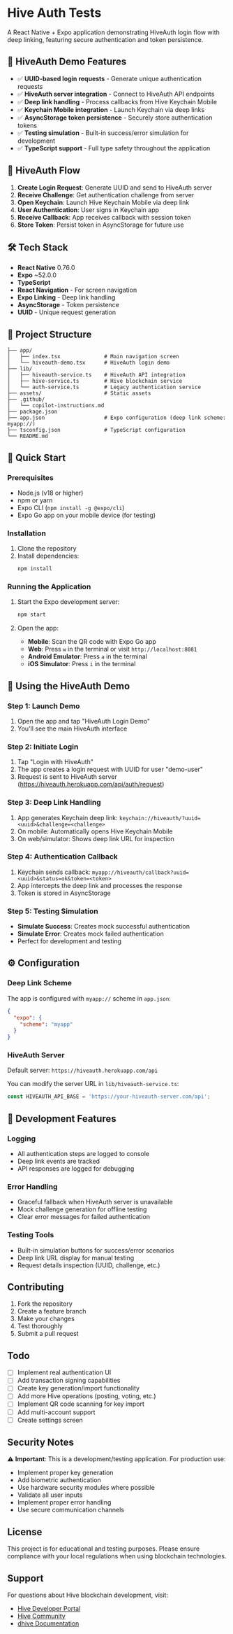 # Hive Auth Tests

A React Native + Expo application demonstrating HiveAuth login flow with deep linking, featuring secure authentication and token persistence.

## 🎯 HiveAuth Demo Features

- ✅ **UUID-based login requests** - Generate unique authentication requests
- ✅ **HiveAuth server integration** - Connect to HiveAuth API endpoints
- ✅ **Deep link handling** - Process callbacks from Hive Keychain Mobile
- ✅ **Keychain Mobile integration** - Launch Keychain via deep links
- ✅ **AsyncStorage token persistence** - Securely store authentication tokens
- ✅ **Testing simulation** - Built-in success/error simulation for development
- ✅ **TypeScript support** - Full type safety throughout the application

## 🔄 HiveAuth Flow

1. **Create Login Request**: Generate UUID and send to HiveAuth server
2. **Receive Challenge**: Get authentication challenge from server
3. **Open Keychain**: Launch Hive Keychain Mobile via deep link
4. **User Authentication**: User signs in Keychain app
5. **Receive Callback**: App receives callback with session token
6. **Store Token**: Persist token in AsyncStorage for future use

## 🛠 Tech Stack

- **React Native** 0.76.0
- **Expo** ~52.0.0
- **TypeScript**
- **React Navigation** - For screen navigation
- **Expo Linking** - Deep link handling
- **AsyncStorage** - Token persistence
- **UUID** - Unique request generation

## 📁 Project Structure

```
├── app/
│   ├── index.tsx              # Main navigation screen
│   └── hiveauth-demo.tsx      # HiveAuth login demo
├── lib/
│   ├── hiveauth-service.ts    # HiveAuth API integration
│   ├── hive-service.ts        # Hive blockchain service
│   └── auth-service.ts        # Legacy authentication service
├── assets/                    # Static assets
├── .github/
│   └── copilot-instructions.md
├── package.json
├── app.json                   # Expo configuration (deep link scheme: myapp://)
├── tsconfig.json              # TypeScript configuration
└── README.md
```

## 🚀 Quick Start

### Prerequisites

- Node.js (v18 or higher)
- npm or yarn
- Expo CLI (`npm install -g @expo/cli`)
- Expo Go app on your mobile device (for testing)

### Installation

1. Clone the repository
2. Install dependencies:
   ```bash
   npm install
   ```

### Running the Application

1. Start the Expo development server:
   ```bash
   npm start
   ```

2. Open the app:
   - **Mobile**: Scan the QR code with Expo Go app
   - **Web**: Press `w` in the terminal or visit `http://localhost:8081`
   - **Android Emulator**: Press `a` in the terminal
   - **iOS Simulator**: Press `i` in the terminal

## 📱 Using the HiveAuth Demo

### Step 1: Launch Demo
1. Open the app and tap "HiveAuth Login Demo"
2. You'll see the main HiveAuth interface

### Step 2: Initiate Login
1. Tap "Login with HiveAuth" 
2. The app creates a login request with UUID for user "demo-user"
3. Request is sent to HiveAuth server (https://hiveauth.herokuapp.com/api/auth/request)

### Step 3: Deep Link Handling
1. App generates Keychain deep link: `keychain://hiveauth/?uuid=<uuid>&challenge=<challenge>`
2. On mobile: Automatically opens Hive Keychain Mobile
3. On web/simulator: Shows deep link URL for inspection

### Step 4: Authentication Callback
1. Keychain sends callback: `myapp://hiveauth/callback?uuid=<uuid>&status=ok&token=<token>`
2. App intercepts the deep link and processes the response
3. Token is stored in AsyncStorage

### Step 5: Testing Simulation
- **Simulate Success**: Creates mock successful authentication
- **Simulate Error**: Creates mock failed authentication
- Perfect for development and testing

## ⚙️ Configuration

### Deep Link Scheme
The app is configured with `myapp://` scheme in `app.json`:

```json
{
  "expo": {
    "scheme": "myapp"
  }
}
```

### HiveAuth Server
Default server: `https://hiveauth.herokuapp.com/api`

You can modify the server URL in `lib/hiveauth-service.ts`:

```typescript
const HIVEAUTH_API_BASE = 'https://your-hiveauth-server.com/api';
```

## 🔧 Development Features

### Logging
- All authentication steps are logged to console
- Deep link events are tracked
- API responses are logged for debugging

### Error Handling
- Graceful fallback when HiveAuth server is unavailable
- Mock challenge generation for offline testing
- Clear error messages for failed authentication

### Testing Tools
- Built-in simulation buttons for success/error scenarios
- Deep link URL display for manual testing
- Request details inspection (UUID, challenge, etc.)

## Contributing

1. Fork the repository
2. Create a feature branch
3. Make your changes
4. Test thoroughly
5. Submit a pull request

## Todo

- [ ] Implement real authentication UI
- [ ] Add transaction signing capabilities
- [ ] Create key generation/import functionality
- [ ] Add more Hive operations (posting, voting, etc.)
- [ ] Implement QR code scanning for key import
- [ ] Add multi-account support
- [ ] Create settings screen

## Security Notes

⚠️ **Important**: This is a development/testing application. For production use:

- Implement proper key generation
- Add biometric authentication
- Use hardware security modules where possible
- Validate all user inputs
- Implement proper error handling
- Use secure communication channels

## License

This project is for educational and testing purposes. Please ensure compliance with your local regulations when using blockchain technologies.

## Support

For questions about Hive blockchain development, visit:
- [Hive Developer Portal](https://developers.hive.io/)
- [Hive Community](https://hive.io/)
- [dhive Documentation](https://gitlab.syncad.com/hive/dhive)
